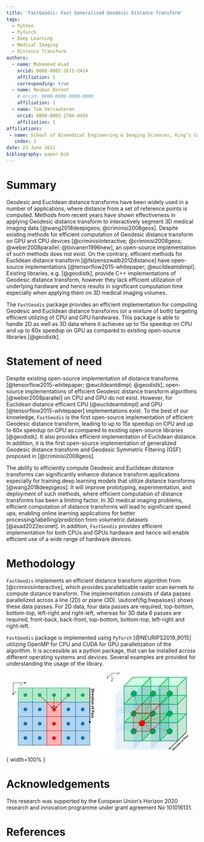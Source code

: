 ```yaml
---
title: 'FastGeodis: Fast Generalised Geodesic Distance Transform'
tags:
  - Python
  - PyTorch
  - Deep Learning
  - Medical Imaging
  - Distance Transform
authors:
  - name: Muhammad Asad
    orcid: 0000-0002-3672-2414
    affiliation: 1
    corresponding: true
  - name: Reuben Dorent
    # orcid: 0000-0000-0000-0000
    affiliation: 1
  - name: Tom Vercauteren
    orcid: 0000-0003-1794-0456
    affiliation: 1
affiliations:
 - name: School of Biomedical Engineering & Imaging Sciences, King’s College London, UK
   index: 1
date: 23 June 2022
bibliography: paper.bib
---
```


# Summary 

  

Geodesic and Euclidean distance transforms have been widely used in a number of applications, where distance from a set of reference points is computed. Methods from recent years have shown effectiveness in applying Geodesic distance transform to interactively segment 3D medical imaging data [@wang2018deepigeos; @criminisi2008geos]. Despite existing methods for efficient computation of Geodesic distance transform on GPU and CPU devices [@criminisiinteractive; @criminisi2008geos; @weber2008parallel; @toivanen1996new], an open-source implementation of such methods does not exist. 
On the contrary, efficient methods for Euclidean distance transform [@felzenszwalb2012distance] have open-source implementations [@tensorflow2015-whitepaper; @eucildeantdimpl]. Existing libraries, e.g. [@geodistk], provide C++ implementations of Geodesic distance transform, however they lack efficient utilization of underlying hardware and hence results in significant computation time especially when applying them on 3D medical imaging volumes.  

The `FastGeodis` package provides an efficient implementation for computing Geodesic and Euclidean distance transforms (or a mixture of both) targeting efficient utilizing of CPU and GPU hardwares. This package is able to handle 2D as well as 3D data where it achieves up to 15x speedup on CPU and up to 60x speedup on GPU as compared to existing open-source libraries [@geodistk]. 

  

# Statement of need 

 

Despite existing open-source implementation of distance transforms [@tensorflow2015-whitepaper; @eucildeantdimpl; @geodistk], open-source implementations of efficient Geodesic distance transform algorithms [@weber2008parallel] on CPU and GPU do not exist. However, for Euclidean distance efficient CPU [@eucildeantdimpl] and GPU [@tensorflow2015-whitepaper] implementations exist. To the best of our knowledge, `FastGeodis` is the first open-source implementation of efficient Geodesic distance transform, leading to up to 15x speedup on CPU and up to 60x speedup on GPU as compared to existing open-source libraries [@geodistk]. It also provides efficient implementation of Euclidean distance. In addition, it is the first open-source implementation of generalized Geodesic distance transform and Geodesic Symmetric Filtering (GSF) proposed in [@criminisi2008geos]. 

  

The ability to efficiently compute Geodesic and Euclidean distance transforms can significantly enhance distance transform applications especially for training deep learning models that utilize distance transforms [@wang2018deepigeos]. It will improve prototyping, experimentation, and deployment of such methods, where efficient computation of distance transforms has been a limiting factor. In 3D medical imaging problems, efficient computation of distance transforms will lead to significant speed ups, enabling online learning applications for better processing/labelling/prediction from volumetric datasets [@asad2022econet].  In addition, `FastGeodis` provides efficient implementation for both CPUs and GPUs hardware and hence will enable efficient use of a wide range of hardware devices. 

  

# Methodology 

  

`FastGeodis` implements an efficient distance transform algorithm from [@criminisiinteractive], which provides parallelizable raster scan kernels to compute distance transform. The implementation consists of data passes parallelized across a line (2D) or plane (3D). \autoref{fig:hwpasses} shows these data passes. For 2D data, four data passes are required, top-bottom, bottom-top, left-right and right-left, whereas for 3D data 6 passes are required, front-back, back-front, top-bottom, bottom-top, left-right and right-left.  

  

`FastGeodis` package is implemented using `PyTorch` [@NEURIPS2019_9015] utilizing OpenMP for CPU and CUDA for GPU parallelization of the algorithm. It is accessible as a python package, that can be installed across different operating systems and devices. Several examples are provided for understanding the usage of the library. 

  

![Raster scan passes in FastGeodis.\label{fig:hwpasses}](FastGeodis.png){ width=100% } 

# Acknowledgements

This research was supported by the European Union’s Horizon 2020 research and innovation programme under grant agreement No 101016131. 

# References
